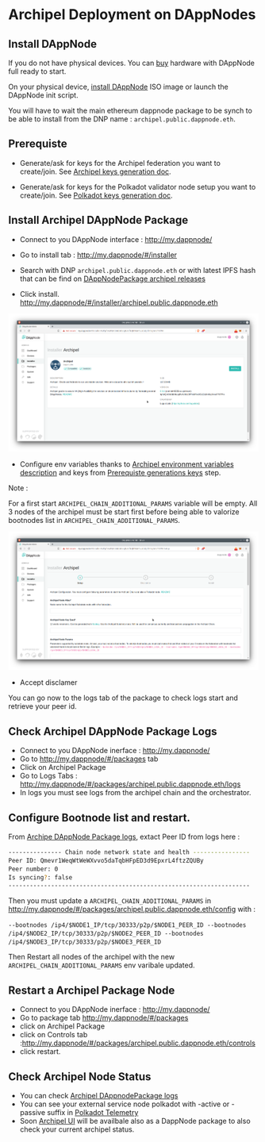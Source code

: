 # Archipel Deployment on DAppNodes 

## Install DAppNode

If you do not have physical devices. You can [buy](https://shop.dappnode.io/) hardware with DAppNode full ready to start.

On your physical device, [install DAppNode](https://dappnode.github.io/DAppNodeDocs/install/) ISO image or launch the DAppNode init script.


You will have to wait the main ethereum dappnode package to be synch to be able to install from the DNP name : `archipel.public.dappnode.eth`.

## Prerequiste

- Generate/ask for keys for the Archipel federation you want to create/join. See [Archipel keys generation doc](./archipel-keys-initialisation.md).

- Generate/ask for keys for the Polkadot validator node setup you want to create/join. See [Polkadot keys generation doc](./polkadot-keys-initialisation.md).


## Install Archipel DAppNode Package

- Connect to you DAppNode interface : http://my.dappnode/
- Go to install tab : http://my.dappnode/#/installer 
- Search with DNP `archipel.public.dappnode.eth` or with latest IPFS hash that can be find on [DAppNodePackage archipel releases](https://github.com/luguslabs/DAppNodePackage-archipel/releases)

- Click install. http://my.dappnode/#/installer/archipel.public.dappnode.eth

<p align="center">
  <img src=./images/deployment-on-dappnodes-install.png width = 800>
</p>

- Configure env variables thanks to [Archipel environment variables description](https://github.com/luguslabs/DAppNodePackage-archipel#configuration-env-parameters-needed) and keys from [Prerequiste generations keys](#Prerequiste) step.

Note :

For a first start `ARCHIPEL_CHAIN_ADDITIONAL_PARAMS` variable will be empty. All 3 nodes of the archipel must be start first before being able to valorize bootnodes list in `ARCHIPEL_CHAIN_ADDITIONAL_PARAMS`.

<p align="center">
  <img src=./images/deployment-on-dappnodes-configure.png width = 800>
</p>

- Accept disclamer

You can go now to the logs tab of the package to check logs start and retrieve your peer id.

## Check Archipel DAppNode Package Logs

- Connect to you DAppNode inerface : http://my.dappnode/
- Go to http://my.dappnode/#/packages tab 
- Click on Archipel Package
- Go to Logs Tabs : http://my.dappnode/#/packages/archipel.public.dappnode.eth/logs
- In logs you must see logs from the archipel chain and the orchestrator.

## Configure Bootnode list and restart.

From [Archipe DAppNode Package logs](#check-archipel-dappnode-package-logs), extact Peer ID from logs here :

```bash
--------------- Chain node network state and health ----------------
Peer ID: Qmevr1WeqWtWeWXvvo5daTqbHFpED3d9EpxrL4ftzZQUBy
Peer number: 0
Is syncing?: false
--------------------------------------------------------------------
```

Then you must update a `ARCHIPEL_CHAIN_ADDITIONAL_PARAMS` in
http://my.dappnode/#/packages/archipel.public.dappnode.eth/config
 with :

`--bootnodes /ip4/$NODE1_IP/tcp/30333/p2p/$NODE1_PEER_ID --bootnodes /ip4/$NODE2_IP/tcp/30333/p2p/$NODE2_PEER_ID --bootnodes /ip4/$NODE3_IP/tcp/30333/p2p/$NODE3_PEER_ID`

Then Restart all nodes of the archipel with the new `ARCHIPEL_CHAIN_ADDITIONAL_PARAMS` env varibale updated.

## Restart a Archipel Package Node

- Connect to you DAppNode inerface : http://my.dappnode/
- Go to package tab http://my.dappnode/#/packages
- click on Archipel Package  
- click on Controls tab  :http://my.dappnode/#/packages/archipel.public.dappnode.eth/controls
- click restart.

## Check Archipel Node Status

- You can check [Archipel DAppnodePackage logs](#check-archipel-dappnode-package-logs)
- You can see your external service node polkadot with -active  or -passive suffix in [Polkadot Telemetry](https://telemetry.polkadot.io/#/Kusama%20CC3)
- Soon [Archipel UI](https://github.com/luguslabs/archipel/tree/master/ui) will be availbale also as a DappNode package to also check your current archipel status.
